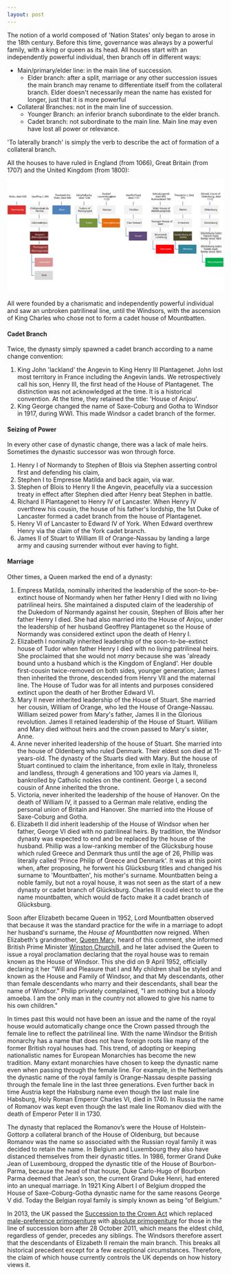 ```yaml
---
layout: post
---
```


The notion of a world composed of 'Nation States' only began to  arose in the 18th century. Before this time, governance was always by a powerful family, with a king or queen as its head. All houses start with an independently powerful individual, then branch off in different ways: 

- Main/primary/elder line: in the main line of succession.
	- Elder branch: after a split, marriage or any other succession issues the main branch may rename to differentiate itself from the collateral branch. Elder doesn't necessarily mean the name has existed for longer, just that it is more powerful
- Collateral Branches: not in the main line of succession.
	- Younger Branch: an inferior branch subordinate to the elder branch.
	- Cadet branch: not subordinate to the main line. Main line may even have lost all power or relevance.

'To laterally branch' is simply the verb to describe the act of formation of a collateral branch.

All the houses to have ruled in England (from 1066), Great Britain (from 1707) and the United Kingdom (from 1800):

![S](/assets/Picture2.svg)

All were founded by a charismatic and independently powerful individual and saw an unbroken patrilineal line, until the Windsors, with the ascension of King Charles who chose not to form a cadet house of Mountbatten.

#### Cadet Branch

Twice, the dynasty simply spawned a cadet branch according to a name change convention:

1. King John 'lackland' the Angevin to King Henry III Plantagenet. John lost most territory in France including the Angevin lands. We retrospectively call his son, Henry III, the first head of the House of Plantagenet. The distinction was not acknowledged at the time. It is a historical convention. At the time, they retained the title: 'House of Anjou'.
2. King George changed the name of Saxe-Coburg and Gotha to Windsor in 1917, during WWI. This made Windsor a cadet branch of the former.

#### Seizing of Power

In every other case of dynastic change, there was a lack of male heirs. Sometimes the dynastic successor was won through force.

1. Henry I of Normandy to Stephen of Blois via Stephen asserting control first and defending his claim,
2. Stephen I to Empresse Matilda and back again, via war.
3. Stephen of Blois to Henry II the Angevin, peacefully via a succession treaty in effect after Stephen died after Henry beat Stephen in battle.
4. Richard II Plantagenet to Henry IV of Lancaster. When Henry IV overthrew his cousin, the house of his father's lordship, the 1st Duke of Lancaster formed a cadet branch from the house of Plantagenet. 
5. Henry VI of Lancaster to Edward IV of York. When Edward overthrew Henry via the claim of the York cadet branch.
6. James II of Stuart to William III of Orange-Nassau by landing a large army and causing surrender without ever having to fight.

#### Marriage

Other times, a Queen marked the end of a dynasty: 

1. Empress Matilda, nominally inherited the leadership of the soon-to-be-extinct house of Normandy when her father Henry I died with no living patrilineal heirs. She maintained a disputed claim of the leadership of the Dukedom of Normandy against her cousin, Stephen of Blois after her father Henry I died. She had also married into the House of Anjou, under the leadership of her husband Geoffrey Plantagenet so the House of Normandy was considered extinct upon the death of Henry I.
2. Elizabeth I nominally inherited leadership of the soon-to-be-extinct house of Tudor when father Henry I died with no living patrilineal heirs. She proclaimed that she would not _marry_ because she was 'already bound unto a husband which is the Kingdom of England'. Her double first-cousin twice-removed on both sides, younger generation; James I then inherited the throne,  descended from Henry VII and the maternal line. The House of Tudor was for all intents and purposes considered extinct upon the death of her Brother Edward VI.
3. Mary II never inherited leadership of the House of Stuart. She married her cousin, William of Orange, who led the House of Orange-Nassau. William seized power from Mary's father, James II in the Glorious revolution. James II retained leadership of the House of Stuart. William and Mary died without heirs and the crown passed to Mary's sister, Anne.
4. Anne never inherited leadership of the house of Stuart. She married into the house of Oldenberg who ruled Denmark. Their eldest son died at 11-years-old. The dynasty of the Stuarts died with Mary. But the house of Stuart continued to claim the inheritance, from exile in Italy, throneless and landless, through 4 generations and 100 years via James II, bankrolled by Catholic nobles on the continent. George I, a second cousin of Anne inherited the throne.
5. Victoria, never inherited the leadership of the house of Hanover. On the death of William IV, it passed to a German male relative, ending the personal union of Britain and Hanover. She married into the House of Saxe-Coburg and Gotha.
6. Elizabeth II did inherit leadership of the House of Windsor when her father, George VI died with no patrilineal heirs. By tradition, the Windsor dynasty was expected to end and be replaced by the house of the husband. Phillip was a low-ranking member of the Glücksburg house which ruled Greece and Denmark thus until the age of 26, Phillip was literally called 'Prince Philip of Greece and Denmark'. It was at this point when, after proposing, he forwent his Glücksburg titles and changed his surname to 'Mountbatten', his mother's surname. Mountbatten being a noble family, but not a royal house, it was not seen as the start of a new dynasty or cadet branch of Glücksburg. Charles III could elect to use the name mountbatten, which would de facto make it a cadet branch of Glücksburg.

Soon after Elizabeth became Queen in 1952, Lord Mountbatten observed that because it was the standard practice for the wife in a marriage to adopt her husband's surname, the _House of Mountbatten_ now reigned. When Elizabeth's grandmother, [Queen Mary](https://en.wikipedia.org/wiki/Mary_of_Teck "Mary of Teck"), heard of this comment, she informed British Prime Minister [Winston Churchill](https://en.wikipedia.org/wiki/Winston_Churchill "Winston Churchill"), and he later advised the Queen to issue a royal proclamation declaring that the royal house was to remain known as the House of Windsor. This she did on 9 April 1952, officially declaring it her "Will and Pleasure that I and My children shall be styled and known as the House and Family of Windsor, and that My descendants, other than female descendants who marry and their descendants, shall bear the name of Windsor." Philip privately complained, "I am nothing but a bloody amoeba. I am the only man in the country not allowed to give his name to his own children."

In times past this would not have been an issue and the name of the royal house would automatically change once the Crown passed through the female line to reflect the patrilineal line. With the name Windsor the British monarchy has a name that does not have foreign roots like many of the former British royal houses had. This trend, of adopting or keeping nationalistic names for European Monarchies has become the new tradition. Many extant monarchies have chosen to keep the dynastic name even when passing through the female line. For example, in the Netherlands the dynastic name of the royal family is Orange-Nassau despite passing through the female line in the last three generations. Even further back in time Austria kept the Habsburg name even though the last male line Habsburg, Holy Roman Emperor Charles VI, died in 1740. In Russia the name of Romanov was kept even though the last male line Romanov died with the death of Emperor Peter II in 1730.

The dynasty that replaced the Romanov’s were the House of Holstein-Gottorp a collateral branch of the House of Oldenburg, but because Romanov was the name so associated with the Russian royal family it was decided to retain the name. In Belgium and Luxembourg they also have distanced themselves from their dynastic titles. In 1986, former Grand Duke Jean of Luxembourg, dropped the dynastic title of the House of Bourbon-Parma, because the head of that house, Duke Carlo-Hugo of Bourbon Parma deemed that Jean’s son, the current Grand Duke Henri, had entered into an unequal marriage. In 1921 King Albert I of Belgium dropped the House of Saxe-Coburg-Gotha dynastic name for the same reasons George V did. Today the Belgian royal family is simply known as being “of Belgium.”

In 2013, the UK passed the [Succession to the Crown Act](https://en.wikipedia.org/wiki/Succession_to_the_Crown_Act_2013) which replaced [male-preference primogeniture](https://en.wikipedia.org/wiki/Male-preference_primogeniture "Male-preference primogeniture") with [absolute primogeniture](https://en.wikipedia.org/wiki/Absolute_primogeniture "Absolute primogeniture") for those in the line of succession born after 28 October 2011, which means the eldest child, regardless of gender, precedes any siblings. The Windsors therefore assert that the descendants of Elizabeth II remain the main branch. This breaks all historical precedent except for a few exceptional circumstances. Therefore, the claim of which house currently controls the UK depends on how history views it.


